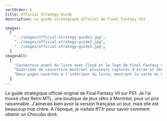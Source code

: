 ```yaml
---
sortOrder: 1
title: Official Strategy Guide
description: Le guide stratégique officiel de Final Fantasy VII

images:
  [
    "../images/official-strategy-guide1.jpg",
    "../images/official-strategy-guide2.jpg",
    "../images/official-strategy-guide3.jpg",
  ]
imagesAlt:
  [
    "Couverture avant du livre avec Cloud et le logo de Final Fantasy VII.",
    "Quatrième de couverture montrant plusieurs captures d'écran et décrivant le contenu du livre.",
    "Deux pages ouvertes à l'intérieur du livre, montrant la carte du monde de Final Fantasy VII.",
  ]
---
```


Le guide stratégique officiel original de Final Fantasy VII sur PS1. Je l'ai trouvé chez Retro MTL, une boutique de jeux rétro à Montréal, pour un prix raisonnable. J'aimerais bien avoir la version française un jour, mais elle est beaucoup trop chère.
A l'époque, je visitais ff7.fr pour savoir comment obtenir un Chocobo doré.
